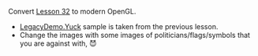 Convert [Lesson 32](https://github.com/gamedev-net/nehe-opengl/tree/master/vc/Lesson32) to modern OpenGL.
- [LegacyDemo.Yuck](./OpenGLab/LegacyDemo.Yuck) sample is taken from the previous lesson.
- Change the images with some images of politicians/flags/symbols that you are against with, :smiling_imp:
